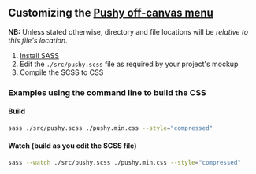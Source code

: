 ## Customizing the [Pushy off-canvas menu](https://github.com/christophery/pushy)
**NB:** Unless stated otherwise, directory and file locations will be *relative to this file's location*.

1. [Install SASS](https://sass-lang.com/install)
2. Edit the `./src/pushy.scss` file as required by your project's mockup
3. Compile the SCSS to CSS

### Examples using the command line to build the CSS
#### Build
```sh
sass ./src/pushy.scss ./pushy.min.css --style="compressed"
```

#### Watch (build as you edit the SCSS file)
```sh
sass --watch ./src/pushy.scss ./pushy.min.css --style="compressed"
```
